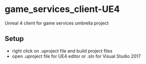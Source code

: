 # game_services_client-UE4
Unreal 4 client for game services umbrella project

## Setup
* right click on .uproject file and build project files
* open .uproject file for UE4 editor or .sln for Visual Studio 2017
